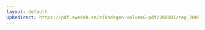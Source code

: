 ```yaml
---
layout: default
UpRedirect: https://pdf.swedeb.se/riksdagen-volumeG-pdf/200001/reg_200001/reg_200001_0235.pdf
---
```

